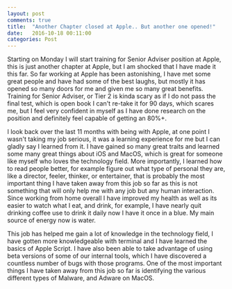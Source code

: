 ```yaml
---
layout: post
comments: true
title:  "Another Chapter closed at Apple.. But another one opened!"
date:   2016-10-18 00:11:00
categories: Post
---
```

Starting on Monday I will start training for Senior Adviser position at Apple, this is just another chapter at Apple, but I am shocked that I have made it this far. So far working at Apple has been astonishing, I have met some great people and have had some of the best laughs, but mostly it has opened so many doors for me and given me so many great benefits. Training for Senior Adviser, or Tier 2 is kinda scary as if I do not pass the final test, which is open book I can't re-take it for 90 days, which scares me, but I feel very confident in myself as I have done research on the position and definitely feel capable of getting an 80%+.

I look back over the last 11 months with being with Apple, at one point I wasn't taking my job serious, it was a learning experience for me but I can gladly say I learned from it. I have gained so many great traits and learned some many great things about iOS and MacOS, which is great for someone like myself who loves the technology field. More importantly, I learned how to read people better, for example figure out what type of personal they are, like a director, feeler, thinker, or entertainer, that is probably the most important thing I have taken away from this job so far as this is not something that will only help me with any job but any human interaction. Since working from home overall I have improved my health as well as its easier to watch what I eat, and drink, for example, I have nearly quit drinking coffee use to drink it daily now I have it once in a blue. My main source of energy now is water.

This job has helped me gain a lot of knowledge in the technology field, I have gotten more knowledgeable with terminal and I have learned the basics of Apple Script. I have also been able to take advantage of using beta versions of some of our internal tools, which I have discovered a countless number of bugs with those programs. One of the most important things I have taken away from this job so far is identifying the various different types of Malware, and Adware on MacOS.